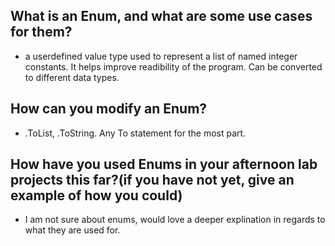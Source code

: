 ## What is an Enum, and what are some use cases for them?
* a userdefined value type used to represent a list of named integer constants. It helps improve readibility of the program. Can be converted to different data types.
## How can you modify an Enum?
* .ToList, .ToString. Any To statement for the most part.
## How have you used Enums in your afternoon lab projects this far?(if you have not yet, give an example of how you could)
* I am not sure about enums, would love a deeper explination in regards to what they are used for.